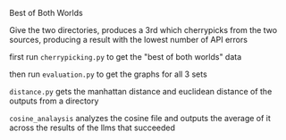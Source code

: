 Best of Both Worlds

Give the two directories, produces a 3rd which cherrypicks from the two sources, producing a result with the lowest number of API errors

first run `cherrypicking.py` to get the "best of both worlds" data

then run `evaluation.py` to get the graphs for all 3 sets

`distance.py` gets the manhattan distance and euclidean distance of the outputs from a directory

`cosine_analaysis` analyzes the cosine file and outputs the average of it across the results of the llms that succeeded